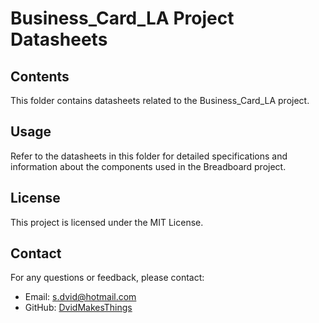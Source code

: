 # Business_Card_LA Project Datasheets

## Contents
This folder contains datasheets related to the Business_Card_LA project.

## Usage
Refer to the datasheets in this folder for detailed specifications and information about the components used in the Breadboard project.

## License
This project is licensed under the MIT License.

## Contact
For any questions or feedback, please contact:
- Email: [s.dvid@hotmail.com](mailto:s.dvid@hotmail.com)
- GitHub: [DvidMakesThings](https://github.com/DvidMakesThings)
